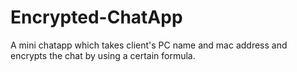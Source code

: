 # Encrypted-ChatApp
A mini chatapp which takes client's PC name and mac address and encrypts the chat by using a certain formula.

